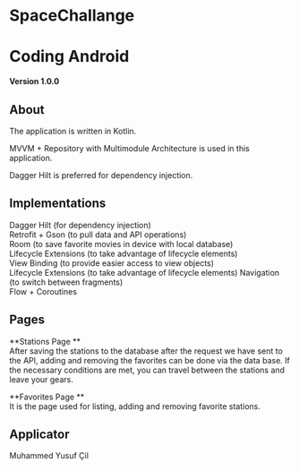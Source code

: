 # SpaceChallange
# Coding Android

**Version 1.0.0**
## About
The application is written in Kotlin.  

MVVM + Repository with Multimodule Architecture is used in this application.  

Dagger Hilt is preferred for dependency injection.  

## Implementations  
Dagger Hilt (for dependency injection)    
Retrofit + Gson (to pull data and API operations)    
Room (to save favorite movies in device with local database)      
Lifecycle Extensions (to take advantage of lifecycle elements)  
View Binding (to provide easier access to view objects)  
Lifecycle Extensions (to take advantage of lifecycle elements)
Navigation (to switch between fragments)    
Flow + Coroutines 


## Pages  
**Stations Page **  
After saving the stations to the database after the request we have sent to the API, adding and removing the favorites can be done via the data base.
If the necessary conditions are met, you can travel between the stations and leave your gears.

**Favorites Page **  
It is the page used for listing, adding and removing favorite stations.

## Applicator
Muhammed Yusuf Çil
